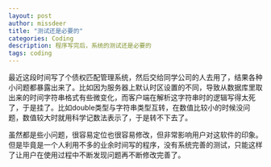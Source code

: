 ```yaml
---
layout: post
author: missdeer
title: "测试还是必要的"
categories: Coding
description: 程序写完后，系统的测试还是必要的
tags: coding
---
```

最近这段时间写了个债权匹配管理系统，然后交给同学公司的人去用了，结果各种小问题都暴露出来了。比如因为服务器上默认时区设置的不同，导致从数据库里取出来的时间字符串格式有些微变化，而客户端在解析这字符串时的逻辑写得太死了，于是挂了。比如double类型与字符串类型互转，在数值比较小的时候没问题，数值较大时就用科学记数法表示了，于是转不下去了。

虽然都是些小问题，很容易定位也很容易修改，但非常影响用户对这软件的印象。但是毕竟是一个人利用不多的业余时间写的程序，没有系统完善的测试，只能这样了让用户在使用过程中不断发现问题再不断修改完善了。
